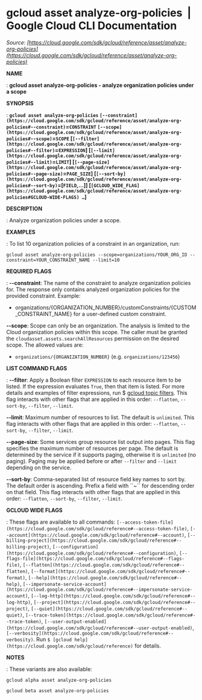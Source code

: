# gcloud asset analyze-org-policies  |  Google Cloud CLI Documentation

*Source: [https://cloud.google.com/sdk/gcloud/reference/asset/analyze-org-policies](https://cloud.google.com/sdk/gcloud/reference/asset/analyze-org-policies)*

**NAME**

: **gcloud asset analyze-org-policies - analyze organization policies under a scope**

**SYNOPSIS**

: **`gcloud asset analyze-org-policies` `[--constraint](https://cloud.google.com/sdk/gcloud/reference/asset/analyze-org-policies#--constraint)`=`CONSTRAINT` `[--scope](https://cloud.google.com/sdk/gcloud/reference/asset/analyze-org-policies#--scope)`=`SCOPE` [`[--filter](https://cloud.google.com/sdk/gcloud/reference/asset/analyze-org-policies#--filter)`=`EXPRESSION`] [`[--limit](https://cloud.google.com/sdk/gcloud/reference/asset/analyze-org-policies#--limit)`=`LIMIT`] [`[--page-size](https://cloud.google.com/sdk/gcloud/reference/asset/analyze-org-policies#--page-size)`=`PAGE_SIZE`] [`[--sort-by](https://cloud.google.com/sdk/gcloud/reference/asset/analyze-org-policies#--sort-by)`=[`FIELD`,…]] [`[GCLOUD_WIDE_FLAG](https://cloud.google.com/sdk/gcloud/reference/asset/analyze-org-policies#GCLOUD-WIDE-FLAGS) …`]**

**DESCRIPTION**

: Analyze organization policies under a scope.

**EXAMPLES**

: To list 10 organization policies of a constraint in an organization, run:

```
gcloud asset analyze-org-policies --scope=organizations/YOUR_ORG_ID --constraint=YOUR_CONSTRAINT_NAME --limit=10
```

**REQUIRED FLAGS**

: **--constraint**:
The name of the constraint to analyze organization policies for. The response
only contains analyzed organization policies for the provided constraint.
Example:

- organizations/{ORGANIZATION_NUMBER}/customConstraints/{CUSTOM_CONSTRAINT_NAME}
for a user-defined custom constraint.

**--scope**:
Scope can only be an organization. The analysis is limited to the Cloud
organization policies within this scope. The caller must be granted the
`cloudasset.assets.searchAllResources` permission on the desired
scope.
The allowed values are:

- `organizations/{ORGANIZATION_NUMBER}` (e.g.
``organizations/123456``)

**LIST COMMAND FLAGS**

: **--filter**:
Apply a Boolean filter `EXPRESSION` to each resource item
to be listed. If the expression evaluates `True`, then that item is
listed. For more details and examples of filter expressions, run $ [gcloud topic filters](https://cloud.google.com/sdk/gcloud/reference/topic/filters). This flag
interacts with other flags that are applied in this order:
`--flatten`, `--sort-by`, `--filter`,
`--limit`.

**--limit**:
Maximum number of resources to list. The default is `unlimited`. This
flag interacts with other flags that are applied in this order:
`--flatten`, `--sort-by`, `--filter`,
`--limit`.

**--page-size**:
Some services group resource list output into pages. This flag specifies the
maximum number of resources per page. The default is determined by the service
if it supports paging, otherwise it is `unlimited` (no paging).
Paging may be applied before or after `--filter` and
`--limit` depending on the service.

**--sort-by**:
Comma-separated list of resource field key names to sort by. The default order
is ascending. Prefix a field with ``~´´ for descending order on that
field. This flag interacts with other flags that are applied in this order:
`--flatten`, `--sort-by`, `--filter`,
`--limit`.

**GCLOUD WIDE FLAGS**

: These flags are available to all commands: `[--access-token-file](https://cloud.google.com/sdk/gcloud/reference#--access-token-file)`,
`[--account](https://cloud.google.com/sdk/gcloud/reference#--account)`, `[--billing-project](https://cloud.google.com/sdk/gcloud/reference#--billing-project)`,
`[--configuration](https://cloud.google.com/sdk/gcloud/reference#--configuration)`,
`[--flags-file](https://cloud.google.com/sdk/gcloud/reference#--flags-file)`,
`[--flatten](https://cloud.google.com/sdk/gcloud/reference#--flatten)`, `[--format](https://cloud.google.com/sdk/gcloud/reference#--format)`, `[--help](https://cloud.google.com/sdk/gcloud/reference#--help)`, `[--impersonate-service-account](https://cloud.google.com/sdk/gcloud/reference#--impersonate-service-account)`,
`[--log-http](https://cloud.google.com/sdk/gcloud/reference#--log-http)`,
`[--project](https://cloud.google.com/sdk/gcloud/reference#--project)`, `[--quiet](https://cloud.google.com/sdk/gcloud/reference#--quiet)`, `[--trace-token](https://cloud.google.com/sdk/gcloud/reference#--trace-token)`, `[--user-output-enabled](https://cloud.google.com/sdk/gcloud/reference#--user-output-enabled)`,
`[--verbosity](https://cloud.google.com/sdk/gcloud/reference#--verbosity)`.
Run `$ [gcloud help](https://cloud.google.com/sdk/gcloud/reference)` for details.

**NOTES**

: These variants are also available:

```
gcloud alpha asset analyze-org-policies
```

```
gcloud beta asset analyze-org-policies
```